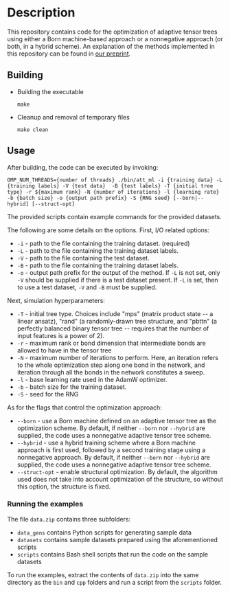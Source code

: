 # Description

This repository contains code for the optimization of adaptive tensor trees using either a Born machine-based approach or a nonnegative approach (or both, in a hybrid scheme). An explanation of the methods implemented in this repository can be found in [our preprint](https://arxiv.org/abs/2504.06722).

## Building

- Building the executable
	```
	make
	```
- Cleanup and removal of temporary files
	```
	make clean
	```

## Usage

After building, the code can be executed by invoking:

```
OMP_NUM_THREADS={number of threads} ./bin/att_ml -i {training data} -L {training labels} -V {test data}  -B {test labels} -T {initial tree type} -r ${maximum rank} -N {number of iterations} -l {learning rate} -b {batch size} -o {output path prefix} -S {RNG seed} [--born|--hybrid] [--struct-opt]
```

The provided scripts contain example commands for the provided datasets.

The following are some details on the options. First, I/O related options:
- `-i` - path to the file containing the training dataset. (required)
- `-L` - path to the file containing the training dataset labels.
- `-V` - path to the file containing the test dataset.
- `-B` - path to the file containing the training dataset labels.
- `-o` - output path prefix for the output of the method.
If `-L` is not set, only `-V` should be supplied if there is a test dataset present. If `-L` is set, then to use a test dataset, `-V` and `-B` must be supplied.

Next, simulation hyperparameters:
- `-T` - initial tree type. Choices include "mps" (matrix product state -- a linear ansatz), "rand" (a randomly-drawn tree structure, and "pbttn" (a perfectly balanced binary tensor tree -- requires that the number of input features is a power of 2).
- `-r` - maximum rank or bond dimension that intermediate bonds are allowed to have in the tensor tree
- `-N` - maximum number of iterations to perform. Here, an iteration refers to the whole optimization step along one bond in the network, and iteration through all the bonds in the network constitutes a sweep.
- `-l` - base learning rate used in the AdamW optimizer.
- `-b` - batch size for the training dataset.
- `-S` - seed for the RNG

As for the flags that control the optimization approach:
- `--born` - use a Born machine defined on an adaptive tensor tree as the optimization scheme. By default, if neither `--born` nor `--hybrid` are supplied, the code uses a nonnegative adaptive tensor tree scheme.
- `--hybrid` - use a hybrid training scheme where a Born machine approach is first used, followed by a second training stage using a nonnegative approach. By default, if neither `--born` nor `--hybrid` are supplied, the code uses a nonnegative adaptive tensor tree scheme.
- `--struct-opt` - enable structural optimization. By default, the algorithm used does not take into account optimization of the structure, so without this option, the structure is fixed.

### Running the examples

The file `data.zip` contains three subfolders:
- `data_gens` contains Python scripts for generating sample data
- `datasets` contains sample datasets prepared using the aforementioned scripts
- `scripts` contains Bash shell scripts that run the code on the sample datasets

To run the examples, extract the contents of `data.zip` into the same directory as the `bin` and `cpp` folders and run a script from the `scripts` folder.